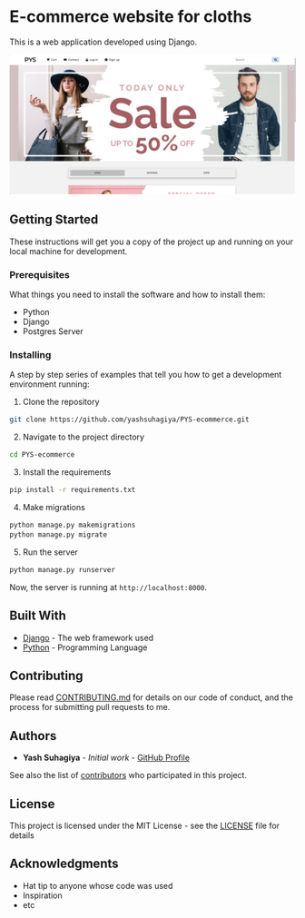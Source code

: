 # E-commerce website for cloths

This is a web application developed using Django.

![Screenshot](/shop/static/images/sc1.PNG)

## Getting Started

These instructions will get you a copy of the project up and running on your local machine for development.

### Prerequisites

What things you need to install the software and how to install them:

- Python
- Django
- Postgres Server

### Installing

A step by step series of examples that tell you how to get a development environment running:

1. Clone the repository

```bash
git clone https://github.com/yashsuhagiya/PYS-ecommerce.git
```

2. Navigate to the project directory

```bash
cd PYS-ecommerce
```

3. Install the requirements

```bash
pip install -r requirements.txt
```

4. Make migrations

```bash
python manage.py makemigrations
python manage.py migrate
```

5. Run the server

```bash
python manage.py runserver
```

Now, the server is running at `http://localhost:8000`.

## Built With

- [Django](https://www.djangoproject.com/) - The web framework used
- [Python](https://www.python.org/) - Programming Language

## Contributing

Please read [CONTRIBUTING.md](https://gist.github.com/PurpleBooth/b24679402957c63ec426) for details on our code of conduct, and the process for submitting pull requests to me.

## Authors

- **Yash Suhagiya** - *Initial work* - [GitHub Profile](https://github.com/yashsuhagiya)

See also the list of [contributors](https://github.com/yashsuhagiya/PYS-ecommerce/contributors) who participated in this project.

## License

This project is licensed under the MIT License - see the [LICENSE](LICENSE) file for details

## Acknowledgments

- Hat tip to anyone whose code was used
- Inspiration
- etc
